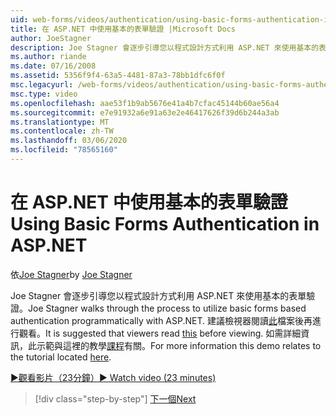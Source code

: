 ```yaml
---
uid: web-forms/videos/authentication/using-basic-forms-authentication-in-aspnet
title: 在 ASP.NET 中使用基本的表單驗證 |Microsoft Docs
author: JoeStagner
description: Joe Stagner 會逐步引導您以程式設計方式利用 ASP.NET 來使用基本的表單驗證。 建議觀眾閱讀此之前 。
ms.author: riande
ms.date: 07/16/2008
ms.assetid: 5356f9f4-63a5-4481-87a3-78bb1dfc6f0f
msc.legacyurl: /web-forms/videos/authentication/using-basic-forms-authentication-in-aspnet
msc.type: video
ms.openlocfilehash: aae53f1b9ab5676e41a4b7cfac45144b60ae56a4
ms.sourcegitcommit: e7e91932a6e91a63e2e46417626f39d6b244a3ab
ms.translationtype: MT
ms.contentlocale: zh-TW
ms.lasthandoff: 03/06/2020
ms.locfileid: "78565160"
---
```

# <a name="using-basic-forms-authentication-in-aspnet"></a><span data-ttu-id="77ccd-104">在 ASP.NET 中使用基本的表單驗證</span><span class="sxs-lookup"><span data-stu-id="77ccd-104">Using Basic Forms Authentication in ASP.NET</span></span>

<span data-ttu-id="77ccd-105">依[Joe Stagner](https://github.com/JoeStagner)</span><span class="sxs-lookup"><span data-stu-id="77ccd-105">by [Joe Stagner](https://github.com/JoeStagner)</span></span>

<span data-ttu-id="77ccd-106">Joe Stagner 會逐步引導您以程式設計方式利用 ASP.NET 來使用基本的表單驗證。</span><span class="sxs-lookup"><span data-stu-id="77ccd-106">Joe Stagner walks through the process to utilize basic forms based authentication programmatically with ASP.NET.</span></span> <span data-ttu-id="77ccd-107">建議檢視器閱讀[此](../../overview/older-versions-security/introduction/security-basics-and-asp-net-support-vb.md)檔案後再進行觀看。</span><span class="sxs-lookup"><span data-stu-id="77ccd-107">It is suggested that viewers read [this](../../overview/older-versions-security/introduction/security-basics-and-asp-net-support-vb.md) before viewing.</span></span> <span data-ttu-id="77ccd-108">如需詳細資訊，此示範與這裡的教學[課程](../../overview/older-versions-security/introduction/an-overview-of-forms-authentication-vb.md)有關。</span><span class="sxs-lookup"><span data-stu-id="77ccd-108">For more information this demo relates to the tutorial located [here](../../overview/older-versions-security/introduction/an-overview-of-forms-authentication-vb.md).</span></span>

[<span data-ttu-id="77ccd-109">&#9654;觀看影片（23分鐘）</span><span class="sxs-lookup"><span data-stu-id="77ccd-109">&#9654; Watch video (23 minutes)</span></span>](https://channel9.msdn.com/Blogs/ASP-NET-Site-Videos/using-basic-forms-authentication-in-aspnet)

> [!div class="step-by-step"]
> [<span data-ttu-id="77ccd-110">下一個</span><span class="sxs-lookup"><span data-stu-id="77ccd-110">Next</span></span>](how-to-change-the-forms-authentication-properties.md)
